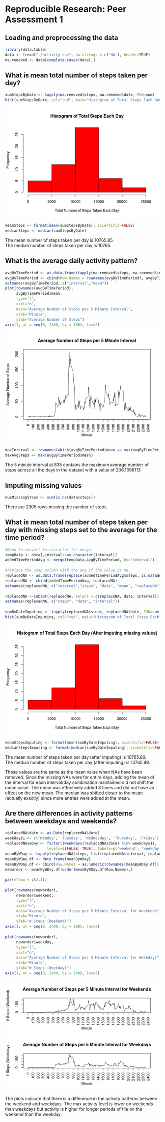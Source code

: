 # Reproducible Research: Peer Assessment 1


## Loading and preprocessing the data

```r
library(data.table)
data <- fread("./activity.csv", na.strings = c('NA'), header=TRUE)
na.removed <- data[complete.cases(data),]
```
## What is mean total number of steps taken per day?

```r
sumStepsByDate <- tapply(na.removed$steps, na.removed$date, FUN=sum)
hist(sumStepsByDate, col="red", main="Histogram of Total Steps Each Day", xlab="Total Number of Steps Taken Each Day")
```

![](./PA1_template_files/figure-html/unnamed-chunk-2-1.png) 

```r
meanSteps <- format(mean(sumStepsByDate), scientific=FALSE)
medianSteps <- median(sumStepsByDate)
```
The mean number of steps taken per day is 10765.85.  
The median number of steps taken per day is 10765.

## What is the average daily activity pattern?

```r
avgByTimePeriod <- as.data.frame(tapply(na.removed$steps, na.removed$interval, FUN=mean))
avgByTimePeriod <- cbind(Row.Names = rownames(avgByTimePeriod), avgByTimePeriod)
setnames(avgByTimePeriod, c("interval","mean"))
plot(rownames(avgByTimePeriod), 
     avgByTimePeriod$mean, 
     type="l", 
     xaxt="n",
     main="Average Number of Steps per 5 Minute Interval", 
     xlab="Minute",
     ylab="Average Number of Steps")
axis(1, at = seq(0, 2400, by = 100), las=2)
```

![](./PA1_template_files/figure-html/unnamed-chunk-3-1.png) 

```r
maxInterval <- rownames(which(avgByTimePeriod$mean == max(avgByTimePeriod$mean), arr.ind=TRUE)) 
maxAvgSteps <- max(avgByTimePeriod$mean)
```
The 5 minute interval at 835 contains the maximum average number of steps across all the days in the dataset with a value of 206.1698113.

## Imputing missing values

```r
numMissingSteps <- sum(is.na(data$steps))
```
There are 2305 rows missing the number of steps.

## What is mean total number of steps taken per day with missing steps set to the average for the time period?

```r
#Need to convert to character for merge.
tempData <- data[,interval:=as.character(interval)]
addedTimePeriodAvg <- merge(tempData,avgByTimePeriod, by="interval")

#replace the step column with the avg if the value is na.
replacedNA <- as.data.frame(replace(addedTimePeriodAvg$steps, is.na(addedTimePeriodAvg$steps), addedTimePeriodAvg$mean[is.na(addedTimePeriodAvg$steps)]))
replacedNA <- cbind(addedTimePeriodAvg, replacedNA)
setnames(replacedNA, c("interval","steps", "date", "mean", "replaceNA"))

replacedNA <-subset(replacedNA, select = c(replaceNA, date, interval))
setnames(replacedNA, c("steps", "date", "interval"))

sumByDateImputing <- tapply(replacedNA$steps, replacedNA$date, FUN=sum)
hist(sumByDateImputing, col="red", main="Histogram of Total Steps Each Day (After imputing missing values)", xlab="Total Number of Steps Taken Each Day")
```

![](./PA1_template_files/figure-html/unnamed-chunk-5-1.png) 

```r
meanStepsImputing <- format(mean(sumByDateImputing), scientific=FALSE)
medianStepsImputing <- format(median(sumByDateImputing), scientific=FALSE)
```

The mean number of steps taken per day (after imputing) is 10765.89.  
The median number of steps taken per day (after imputing) is 10765.89.

These values are the same as the mean value when NAs have been removed.  Since the missing NAs were for entire days, adding the mean of the interval for each interval/day combination maintained did not shift the mean value.  The mean was effectively added 8 times and did not have an effect on the new mean.  The median was shifted closer to the mean (actually exactly) since more entries were added at the mean.

## Are there differences in activity patterns between weekdays and weekends?

```r
replacedNA$date <- as.Date(replacedNA$date)
weekdays1 <- c('Monday', 'Tuesday', 'Wednesday', 'Thursday', 'Friday')
replacedNA$wDay <- factor((weekdays(replacedNA$date) %in% weekdays1), 
                   levels=c(FALSE, TRUE), labels=c('weekend', 'weekday') )
meanByWDay <- tapply(replacedNA$steps, list(replacedNA$interval, replacedNA$wDay) , mean) 
meanByWDay.df <- data.frame(meanByWDay)
meanByWDay.df <- cbind(Row.Names = as.numeric(rownames(meanByWDay.df)), meanByWDay.df)
neworder <- meanByWDay.df[order(meanByWDay.df$Row.Names),]

par(mfrow = c(2,1))

plot(rownames(neworder), 
     neworder$weekend, 
     type="l", 
     xaxt="n",
     main="Average Number of Steps per 5 Minute Interval for Weekends", 
     xlab="Minute",
     ylab="# Steps (Weekend)")
axis(1, at = seq(0, 2400, by = 100), las=2)

plot(rownames(neworder), 
     neworder$weekday, 
     type="l", 
     xaxt="n",
     main="Average Number of Steps per 5 Minute Interval for Weekdays", 
     xlab="Minute",
     ylab="# Steps (Weekday)")
axis(1, at = seq(0, 2400, by = 100), las=2)
```

![](./PA1_template_files/figure-html/unnamed-chunk-6-1.png) 

The plots indicate that there is a difference in the activity patterns between the weekend and weekdays.  The max activity level is lower on weekends than weekdays but activity is higher for longer periods of file on the weekend than the weekday.
